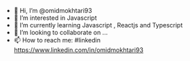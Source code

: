 - 👋 Hi, I’m @omidmokhtari93
- 👀 I’m interested in Javascript
- 🌱 I’m currently learning Javascript , Reactjs and Typescript
- 💞️ I’m looking to collaborate on ...
- 📫 How to reach me:
      #linkedin https://www.linkedin.com/in/omidmokhtari93

<!---
omidmokhtari93/omidmokhtari93 is a ✨ special ✨ repository because its `README.md` (this file) appears on your GitHub profile.
You can click the Preview link to take a look at your changes.
--->
